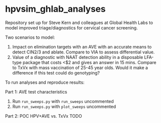# hpvsim_ghlab_analyses

Repository set up for Steve Kern and colleagues at Global Health Labs to model improved triage/diagnostics for cervical cancer screening.

Two scenarios to model:
1. Impact on elimination targets with an AVE with an accurate means to detect CIN2/3 and ablate. Compare to VIA to assess differential value.
2. Value of a diagnostic with NAAT detection ability in a disposable LFA-type package that costs <$2 and gives an answer in 15 mins. Compare to TxVx with mass vaccination of 25-45 year olds. Would it make a difference if this test could do genotyping?

To run analyses and reproduce results:

Part 1: AVE test characteristics
1. Run `run_sweeps.py` with `run_sweeps` uncommented
2. Run `run_sweeps.py` with `plot_sweeps` uncommented

Part 2: POC HPV+AVE vs. TxVx 
TODO

